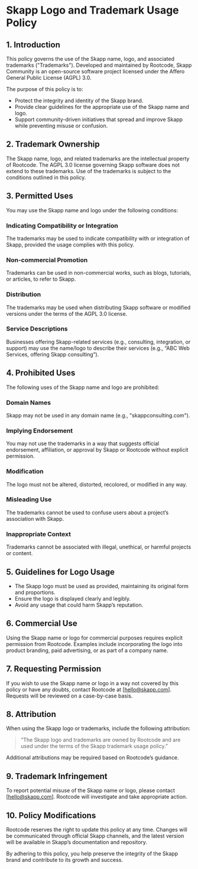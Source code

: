 # Skapp Logo and Trademark Usage Policy

## 1. Introduction
This policy governs the use of the Skapp name, logo, and associated trademarks ("Trademarks"). Developed and maintained by Rootcode, Skapp Community is an open-source software project licensed under the Affero General Public License (AGPL) 3.0.

The purpose of this policy is to:
- Protect the integrity and identity of the Skapp brand.
- Provide clear guidelines for the appropriate use of the Skapp name and logo.
- Support community-driven initiatives that spread and improve Skapp while preventing misuse or confusion.

## 2. Trademark Ownership
The Skapp name, logo, and related trademarks are the intellectual property of Rootcode. The AGPL 3.0 license governing Skapp software does not extend to these trademarks. Use of the trademarks is subject to the conditions outlined in this policy.

## 3. Permitted Uses
You may use the Skapp name and logo under the following conditions:

### Indicating Compatibility or Integration
The trademarks may be used to indicate compatibility with or integration of Skapp, provided the usage complies with this policy.

### Non-commercial Promotion
Trademarks can be used in non-commercial works, such as blogs, tutorials, or articles, to refer to Skapp.

### Distribution
The trademarks may be used when distributing Skapp software or modified versions under the terms of the AGPL 3.0 license.

### Service Descriptions
Businesses offering Skapp-related services (e.g., consulting, integration, or support) may use the name/logo to describe their services (e.g., “ABC Web Services, offering Skapp consulting”).

## 4. Prohibited Uses
The following uses of the Skapp name and logo are prohibited:

### Domain Names
Skapp may not be used in any domain name (e.g., "skappconsulting.com").

### Implying Endorsement
You may not use the trademarks in a way that suggests official endorsement, affiliation, or approval by Skapp or Rootcode without explicit permission.

### Modification
The logo must not be altered, distorted, recolored, or modified in any way.

### Misleading Use
The trademarks cannot be used to confuse users about a project’s association with Skapp.

### Inappropriate Context
Trademarks cannot be associated with illegal, unethical, or harmful projects or content.

## 5. Guidelines for Logo Usage
- The Skapp logo must be used as provided, maintaining its original form and proportions.
- Ensure the logo is displayed clearly and legibly.
- Avoid any usage that could harm Skapp’s reputation.

## 6. Commercial Use
Using the Skapp name or logo for commercial purposes requires explicit permission from Rootcode. Examples include incorporating the logo into product branding, paid advertising, or as part of a company name.

## 7. Requesting Permission
If you wish to use the Skapp name or logo in a way not covered by this policy or have any doubts, contact Rootcode at [hello@skapp.com]. Requests will be reviewed on a case-by-case basis.

## 8. Attribution
When using the Skapp logo or trademarks, include the following attribution:
> “The Skapp logo and trademarks are owned by Rootcode and are used under the terms of the Skapp trademark usage policy.”

Additional attributions may be required based on Rootcode’s guidance.

## 9. Trademark Infringement
To report potential misuse of the Skapp name or logo, please contact [hello@skapp.com]. Rootcode will investigate and take appropriate action.

## 10. Policy Modifications
Rootcode reserves the right to update this policy at any time. Changes will be communicated through official Skapp channels, and the latest version will be available in Skapp’s documentation and repository.

By adhering to this policy, you help preserve the integrity of the Skapp brand and contribute to its growth and success.
